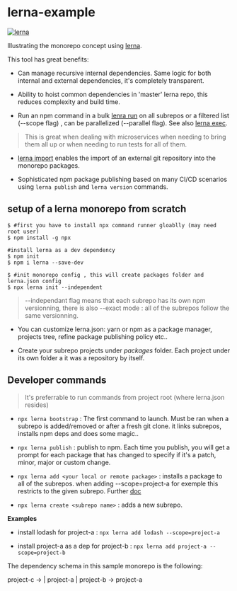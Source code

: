 # lerna-example

[![lerna](https://img.shields.io/badge/maintained%20with-lerna-cc00ff.svg)](https://lernajs.io/)

Illustrating the monorepo concept using [lerna](https://github.com/lerna/lerna). 

This tool has great benefits:

- Can manage recursive internal dependencies. Same logic for both internal and external dependencies, it's completely transparent.

- Ability to hoist common dependencies in 'master' lerna repo, this reduces complexity and build time.

- Run an npm command in a bulk [lenra run](https://github.com/lerna/lerna/tree/master/commands/run#readme) on all subrepos or a filtered list (--scope flag) , can be parallelized (--parallel flag). See also [lerna exec](https://github.com/lerna/lerna/tree/master/commands/exec#readme). 
>This is great when dealing with microservices when needing to bring them all up or when needing to run tests for all of them.

- [lerna import](https://github.com/lerna/lerna/tree/master/commands/import#readme) enables the import of an external git repository into the monorepo packages.

- Sophisticated npm package publishing based on many CI/CD scenarios  using `lerna publish` and `lerna version` commands.


## setup of a lerna monorepo from scratch

``` console
$ #first you have to install npx command runner gloablly (may need root user)
$ npm install -g npx

#install lerna as a dev dependency
$ npm init
$ npm i lerna --save-dev

$ #init monorepo config , this will create packages folder and lerna.json config
$ npx lerna init --independent
```

> --independant flag means that each subrepo has its own npm versionning, there is also --exact mode : all of the subrepos follow the same versionning.

- You can customize lerna.json: yarn or npm as a package manager, projects tree, refine package publishing policy etc..

- Create your subrepo projects under _packages_ folder. Each project under its own folder a it was a repository by itself.

## Developer commands

> It's preferrable to run commands from project root (where lerna.json resides)

- `npx lerna bootstrap` : The first command to launch. Must be ran when a subrepo is added/removed or after a fresh git clone. it links subrepos, installs npm deps and does some magic..

- `npx lerna publish` : publish to npm. Each time you publish, you will get a prompt for each package that has changed to specify if it's a patch, minor, major or custom change.

- `npx lerna add <your local or remote package>` : installs a package to all of the subrepos. when adding --scope=project-a for exemple this restricts to the given subrepo. Further [doc](https://github.com/lerna/lerna/tree/master/commands/add#readme)

- `npx lerna create <subrepo name>` : adds a new subrepo.

**Examples**

- install lodash for project-a : `npx lerna add lodash --scope=project-a`

- install project-a as a dep for project-b : `npx lerna add project-a --scope=project-b`

The dependency schema in this sample monorepo is the following:

project-c -> | project-a
             | project-b -> project-a
            
 
